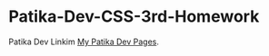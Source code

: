 # Patika-Dev-CSS-3rd-Homework
Patika Dev Linkim [My Patika Dev Pages](https://app.patika.dev/abaskan).
 
